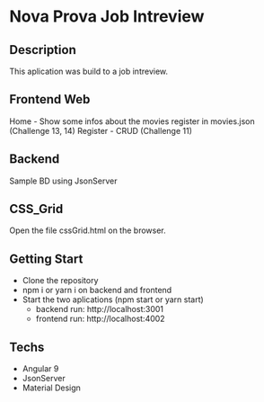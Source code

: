 ﻿# Nova Prova Job Intreview

## Description

This aplication was build to a job intreview.

## Frontend Web

Home - Show some infos about the movies register in movies.json (Challenge 13, 14)
Register - CRUD (Challenge 11)


## Backend

Sample BD using JsonServer

## CSS_Grid

Open the file cssGrid.html on the browser.

## Getting Start

* Clone the repository
* npm i or yarn i on backend and frontend
* Start the two aplications (npm start or yarn start)
    * backend run: http://localhost:3001
    * frontend run: http://localhost:4002

## Techs

* Angular 9
* JsonServer
* Material Design

